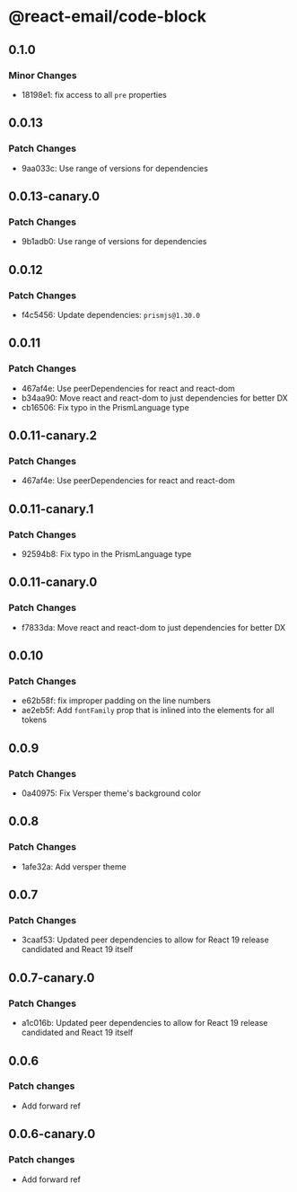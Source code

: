 # @react-email/code-block

## 0.1.0

### Minor Changes

- 18198e1: fix access to all `pre` properties

## 0.0.13

### Patch Changes

- 9aa033c: Use range of versions for dependencies

## 0.0.13-canary.0

### Patch Changes

- 9b1adb0: Use range of versions for dependencies

## 0.0.12

### Patch Changes

- f4c5456: Update dependencies: `prismjs@1.30.0`

## 0.0.11

### Patch Changes

- 467af4e: Use peerDependencies for react and react-dom
- b34aa90: Move react and react-dom to just dependencies for better DX
- cb16506: Fix typo in the PrismLanguage type

## 0.0.11-canary.2

### Patch Changes

- 467af4e: Use peerDependencies for react and react-dom

## 0.0.11-canary.1

### Patch Changes

- 92594b8: Fix typo in the PrismLanguage type

## 0.0.11-canary.0

### Patch Changes

- f7833da: Move react and react-dom to just dependencies for better DX

## 0.0.10

### Patch Changes

- e62b58f: fix improper padding on the line numbers
- ae2eb5f: Add `fontFamily` prop that is inlined into the elements for all tokens

## 0.0.9

### Patch Changes

- 0a40975: Fix Versper theme's background color

## 0.0.8

### Patch Changes

- 1afe32a: Add versper theme

## 0.0.7

### Patch Changes

- 3caaf53: Updated peer dependencies to allow for React 19 release candidated and React 19 itself

## 0.0.7-canary.0

### Patch Changes

- a1c016b: Updated peer dependencies to allow for React 19 release candidated and React 19 itself

## 0.0.6

### Patch changes

- Add forward ref

## 0.0.6-canary.0

### Patch changes

- Add forward ref
